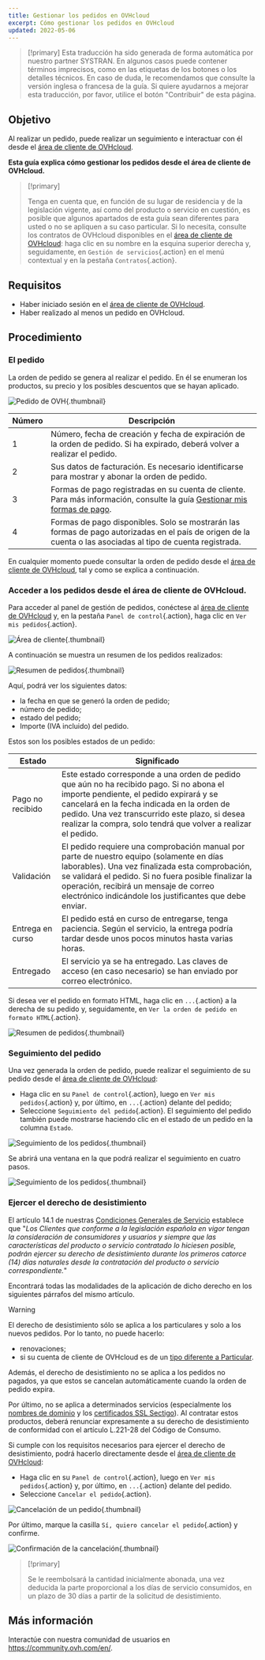 ```yaml
---
title: Gestionar los pedidos en OVHcloud
excerpt: Cómo gestionar los pedidos en OVHcloud
updated: 2022-05-06
---
```


> [!primary]
> Esta traducción ha sido generada de forma automática por nuestro partner SYSTRAN. En algunos casos puede contener términos imprecisos, como en las etiquetas de los botones o los detalles técnicos. En caso de duda, le recomendamos que consulte la versión inglesa o francesa de la guía. Si quiere ayudarnos a mejorar esta traducción, por favor, utilice el botón "Contribuir" de esta página.
>

## Objetivo

Al realizar un pedido, puede realizar un seguimiento e interactuar con él desde el [área de cliente de OVHcloud](/links/manager).

**Esta guía explica cómo gestionar los pedidos desde el área de cliente de OVHcloud.**

> [!primary]
>
> Tenga en cuenta que, en función de su lugar de residencia y de la legislación vigente, así como del producto o servicio en cuestión, es posible que algunos apartados de esta guía sean diferentes para usted o no se apliquen a su caso particular. Si lo necesita, consulte los contratos de OVHcloud disponibles en el [área de cliente de OVHcloud](/links/manager): haga clic en su nombre en la esquina superior derecha y, seguidamente, en `Gestión de servicios`{.action} en el menú contextual y en la pestaña `Contratos`{.action}.
>

## Requisitos

- Haber iniciado sesión en el [área de cliente de OVHcloud](/links/manager).
- Haber realizado al menos un pedido en OVHcloud.

## Procedimiento

### El pedido

La orden de pedido se genera al realizar el pedido. En él se enumeran los productos, su precio y los posibles descuentos que se hayan aplicado.

![Pedido de OVH](images/order01.png){.thumbnail}

|Número|Descripción|
|---|---|
|1|Número, fecha de creación y fecha de expiración de la orden de pedido. Si ha expirado, deberá volver a realizar el pedido.|
|2|Sus datos de facturación. Es necesario identificarse para mostrar y abonar la orden de pedido.|
|3|Formas de pago registradas en su cuenta de cliente. Para más información, consulte la guía [Gestionar mis formas de pago](/pages/account_and_service_management/managing_billing_payments_and_services/manage-payment-methods).|
|4|Formas de pago disponibles. Solo se mostrarán las formas de pago autorizadas en el país de origen de la cuenta o las asociadas al tipo de cuenta registrada.|

En cualquier momento puede consultar la orden de pedido desde el [área de cliente de OVHcloud](/links/manager), tal y como se explica a continuación.

### Acceder a los pedidos desde el área de cliente de OVHcloud.

Para acceder al panel de gestión de pedidos, conéctese al [área de cliente de OVHcloud](/links/manager) y, en la pestaña `Panel de control`{.action}, haga clic en `Ver mis pedidos`{.action}.

![Área de cliente](images/huborders.png){.thumbnail}

A continuación se muestra un resumen de los pedidos realizados:

![Resumen de pedidos](images/order03.png){.thumbnail}

Aquí, podrá ver los siguientes datos:

- la fecha en que se generó la orden de pedido;
- número de pedido;
- estado del pedido;
- Importe (IVA incluido) del pedido.

Estos son los posibles estados de un pedido:

|Estado|Significado|
|---|---|
|Pago no recibido|Este estado corresponde a una orden de pedido que aún no ha recibido pago. Si no abona el importe pendiente, el pedido expirará y se cancelará en la fecha indicada en la orden de pedido. Una vez transcurrido este plazo, si desea realizar la compra, solo tendrá que volver a realizar el pedido.|
|Validación|El pedido requiere una comprobación manual por parte de nuestro equipo (solamente en días laborables). Una vez finalizada esta comprobación, se validará el pedido. Si no fuera posible finalizar la operación, recibirá un mensaje de correo electrónico indicándole los justificantes que debe enviar.|
|Entrega en curso|El pedido está en curso de entregarse, tenga paciencia. Según el servicio, la entrega podría tardar desde unos pocos minutos hasta varias horas.|
|Entregado|El servicio ya se ha entregado. Las claves de acceso (en caso necesario) se han enviado por correo electrónico.|

Si desea ver el pedido en formato HTML, haga clic en `...`{.action} a la derecha de su pedido y, seguidamente, en `Ver la orden de pedido en formato HTML`{.action}.

![Resumen de pedidos](images/order04.png){.thumbnail}

### Seguimiento del pedido

Una vez generada la orden de pedido, puede realizar el seguimiento de su pedido desde el [área de cliente de OVHcloud](/links/manager):

* Haga clic en su `Panel de control`{.action}, luego en `Ver mis pedidos`{.action} y, por último, en `...`{.action} delante del pedido;
* Seleccione `Seguimiento del pedido`{.action}. El seguimiento del pedido también puede mostrarse haciendo clic en el estado de un pedido en la columna `Estado`.

![Seguimiento de los pedidos](images/order05b.png){.thumbnail}

Se abrirá una ventana en la que podrá realizar el seguimiento en cuatro pasos.

![Seguimiento de los pedidos](images/order06.png){.thumbnail}

### Ejercer el derecho de desistimiento

El artículo 14.1 de nuestras [Condiciones Generales de Servicio](https://www.ovh.es/soporte/documentos_legales/CondicionesGeneralesServicio.pdf) establece que "*Los Clientes que conforme a la legislación española en vigor tengan la consideración de consumidores y usuarios y siempre que las características del producto o servicio contratado lo hiciesen posible, podrán ejercer su derecho de desistimiento durante los primeros catorce (14) días naturales desde la contratación del producto o servicio correspondiente.*"

Encontrará todas las modalidades de la aplicación de dicho derecho en los siguientes párrafos del mismo artículo.

> [!warning]
>
> El derecho de desistimiento sólo se aplica a los particulares y solo a los nuevos pedidos. Por lo tanto, no puede hacerlo:
>
> - renovaciones;
> - si su cuenta de cliente de OVHcloud es de un [tipo diferente a Particular](/pages/account_and_service_management/account_information/all_about_username#cambiar-el-tipo-de-cuenta).
>
> Además, el derecho de desistimiento no se aplica a los pedidos no pagados, ya que estos se cancelan automáticamente cuando la orden de pedido expira.
>
> Por último, no se aplica a determinados servicios (especialmente los [nombres de dominio](https://www.ovhcloud.com/es-es/domains/) y los [certificados SSL Sectigo](https://www.ovhcloud.com/es-es/web-hosting/options/ssl/)). Al contratar estos productos, deberá renunciar expresamente a su derecho de desistimiento de conformidad con el artículo L.221-28 del Código de Consumo.
>

Si cumple con los requisitos necesarios para ejercer el derecho de desistimiento, podrá hacerlo directamente desde el [área de cliente de OVHcloud](/links/manager):

* Haga clic en su `Panel de control`{.action}, luego en `Ver mis pedidos`{.action} y, por último, en `...`{.action} delante del pedido.
* Seleccione `Cancelar el pedido`{.action}.

![Cancelación de un pedido](images/cancelorder1.png){.thumbnail}

Por último, marque la casilla `Sí, quiero cancelar el pedido`{.action} y confirme.

![Confirmación de la cancelación](images/cancelorder2.png){.thumbnail}

> [!primary]
>
> Se le reembolsará la cantidad inicialmente abonada, una vez deducida la parte proporcional a los días de servicio consumidos, en un plazo de 30 días a partir de la solicitud de desistimiento.
>

## Más información

Interactúe con nuestra comunidad de usuarios en <https://community.ovh.com/en/>.
